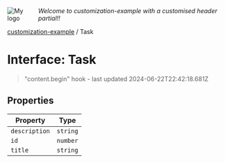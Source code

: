 <div style="display:flex; align-items:center;">
  <img alt="My logo" src="https://placehold.co/100x50" style="margin-right: .5em;" />
  <em>Welcome to customization-example with a customised header partial!!</em>
</div>

[customization-example](index.md) / Task

# Interface: Task

> "content.begin" hook - last updated 2024-06-22T22:42:18.681Z

## Properties

| Property | Type |
| ------ | ------ |
| `description` | `string` |
| `id` | `number` |
| `title` | `string` |
